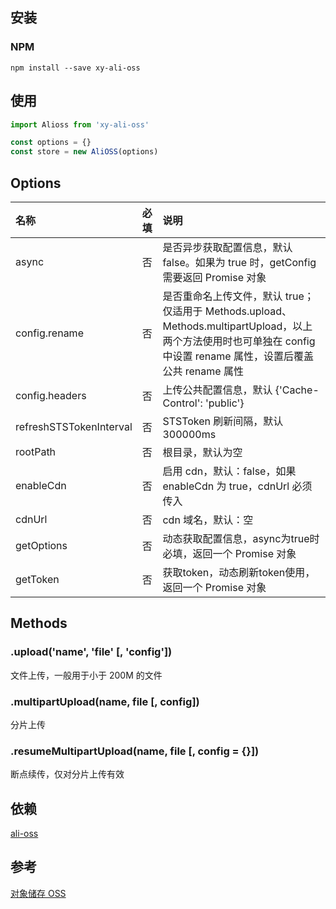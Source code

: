 ## 安装

### NPM

```shell
npm install --save xy-ali-oss
```

## 使用

```javascript
import Alioss from 'xy-ali-oss'

const options = {}
const store = new AliOSS(options)
```

## Options

| 名称                      | 必填 | 说明                                                                                                                                                        |
|:------------------------|:---|:----------------------------------------------------------------------------------------------------------------------------------------------------------|
| async                   | 否  | 是否异步获取配置信息，默认 false。如果为 true 时，getConfig 需要返回 Promise 对象                                                                                                  |
| config.rename           | 否  | 是否重命名上传文件，默认 true；仅适用于 Methods.upload、 Methods.multipartUpload，以上两个方法使用时也可单独在 config 中设置 rename 属性，设置后覆盖公共 rename 属性                                      |
| config.headers          | 否  | 上传公共配置信息，默认 {'Cache-Control': 'public'}                                                                                                                   |
| refreshSTSTokenInterval | 否  | STSToken 刷新间隔，默认 300000ms                                                                                                                                 |
| rootPath                | 否  | 根目录，默认为空                                                                                                                                                  |
| enableCdn               | 否  | 启用 cdn，默认：false，如果 enableCdn 为 true，cdnUrl 必须传入                                                                                                           |
| cdnUrl                  | 否  | cdn 域名，默认：空                                                                                                                                               |
| getOptions              | 否  | 动态获取配置信息，async为true时必填，返回一个 Promise 对象                                                                                                                    |
| getToken                | 否  | 获取token，动态刷新token使用，返回一个 Promise 对象                                                                                                                       |

## Methods

### .upload('name', 'file' [, 'config'])

文件上传，一般用于小于 200M 的文件

### .multipartUpload(name, file [, config])

分片上传

### .resumeMultipartUpload(name, file [, config = {}])

断点续传，仅对分片上传有效


## 依赖

[ali-oss](https://www.npmjs.com/package/ali-oss)

## 参考

[对象储存 OSS](https://help.aliyun.com/product/31815.html)
